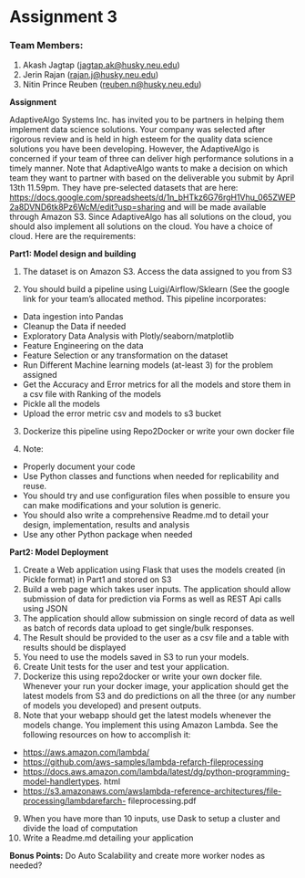 # Assignment 3

### Team Members:
1. Akash Jagtap (jagtap.ak@husky.neu.edu)
2. Jerin Rajan (rajan.j@husky.neu.edu)
3. Nitin Prince Reuben (reuben.n@husky.neu.edu)

**Assignment**

AdaptiveAlgo Systems Inc. has invited you to be partners in helping them implement data
science solutions. Your company was selected after rigorous review and is held in high esteem
for the quality data science solutions you have been developing. However, the AdaptiveAlgo is
concerned if your team of three can deliver high performance solutions in a timely manner. Note
that AdaptiveAlgo wants to make a decision on which team they want to partner with based on
the deliverable you submit by April 13th 11.59pm. They have pre-selected datasets that are
here: https://docs.google.com/spreadsheets/d/1n_bHTkz6G76rgH1Vhu_065ZWEP2a8DVND6tk8Pz6WcM/edit?usp=sharing
and will be made available through Amazon S3. Since AdaptiveAlgo has all solutions on the
cloud, you should also implement all solutions on the cloud. You have a choice of cloud.
Here are the requirements:

**Part1: Model design and building**

1. The dataset is on Amazon S3. Access the data assigned to you from S3

2. You should build a pipeline using Luigi/Airflow/Sklearn (See the google link for your
team’s allocated method. This pipeline incorporates:

* Data ingestion into Pandas
* Cleanup the Data if needed
* Exploratory Data Analysis with Plotly/seaborn/matplotlib
* Feature Engineering on the data
* Feature Selection or any transformation on the dataset
* Run Different Machine learning models (at-least 3) for the problem assigned
* Get the Accuracy and Error metrics for all the models and store them in a csv file
with Ranking of the models
* Pickle all the models
* Upload the error metric csv and models to s3 bucket

3. Dockerize this pipeline using Repo2Docker or write your own docker file

4. Note:

* Properly document your code
* Use Python classes and functions when needed for replicability and reuse.
* You should try and use configuration files when possible to ensure you can make
modifications and your solution is generic.
* You should also write a comprehensive Readme.md to detail your design,
implementation, results and analysis
* Use any other Python package when needed

**Part2: Model Deployment**

1. Create a Web application using Flask that uses the models created (in Pickle format) in
Part1 and stored on S3
2. Build a web page which takes user inputs. The application should allow submission of
data for prediction via Forms as well as REST Api calls using JSON
3. The application should allow submission on single record of data as well as batch of
records data upload to get single/bulk responses.
4. The Result should be provided to the user as a csv file and a table with results should be
displayed
5. You need to use the models saved in S3 to run your models.
6. Create Unit tests for the user and test your application.
7. Dockerize this using repo2docker or write your own docker file. Whenever your run your
docker image, your application should get the latest models from S3 and do predictions on all
the three (or any number of models you developed) and present outputs.
8. Note that your webapp should get the latest models whenever the models change. You
implement this using Amazon Lambda. See the following resources on how to accomplish it:
* https://aws.amazon.com/lambda/
* https://github.com/aws-samples/lambda-refarch-fileprocessing
* https://docs.aws.amazon.com/lambda/latest/dg/python-programming-model-handlertypes.
html
* https://s3.amazonaws.com/awslambda-reference-architectures/file-processing/lambdarefarch-
fileprocessing.pdf
9. When you have more than 10 inputs, use Dask to setup a cluster and divide the load of
computation
10. Write a Readme.md detailing your application

**Bonus Points:** Do Auto Scalability and create more worker nodes as needed?
